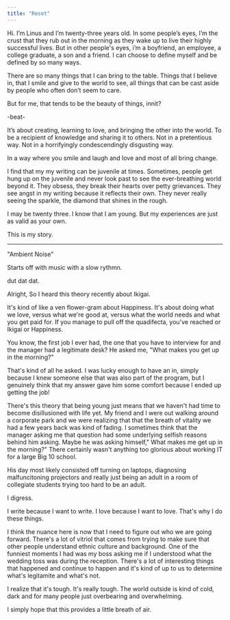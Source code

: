 ```yaml
---
title: "Reset"
--- 
```

 
Hi. I’m Linus and I’m twenty-three years old. In some people’s eyes, I’m the crust that they rub out in the morning as they wake up to live their highly successful lives. But in other people's eyes, i’m a boyfriend, an employee, a college graduate, a son and a friend. I can choose to define myself and be defined by so many ways. 

There are so many things that I can bring to the table. Things that I believe in, that I smile and give to the world to see, all things that can be cast aside by people who often don’t seem to care. 

But for me, that tends to be the beauty of things, innit? 

-beat- 

It’s about creating, learning to love, and bringing the other into the world. To be a recipient of knowledge and sharing it to others. Not in a pretentious way. Not in a horrifyingly condescendingly disgusting way.

In a way where you smile and laugh and love and most of all bring change.

I find that my my writing can be juvenile at times. Sometimes, people get hung up on the juvenile and never look past to see the ever-breathing world beyond it. They obsess, they break their hearts over petty grievances. They see angst in my writing because it reflects their own. They never really seeing the sparkle, the diamond that shines in the rough. 

I may be twenty three. I know that I am young. But my experiences are just as valid as your own. 

This is my story. 

----

"Ambient Noise"

Starts off with music with a slow rythmn.

dut dat dat. 

Alright, So I heard this theory recently about Ikigai. 

It's kind of like a ven flower-gram about Happiness. It's about doing what we love, versus what we're good at, versus what the world needs and what you get paid for. If you manage to pull off the quadifecta, you've reached or Ikigai or Happiness. 

You know, the first job I ever had, the one that you have to interview for and the manager had a legitimate desk? He asked me, "What makes you get up in the morning?"

That's kind of all he asked. I was lucky enough to have an in, simply because I knew someone else that was also part of the program, but I genuinely think that my answer gave him some comfort because I ended up getting the job! 

There's this theory that being young just means that we haven't had time to become disillusioned with life yet. My friend and I were out walking around a corporate park and we were realizing that that the breath of vitality we had a few years back was kind of fading. I sometimes think that the manager asking me that question had some underlying selfish reasons behind him asking. Maybe he was asking himself," What makes me get up in the morning?" There certainly wasn't anything too glorious about working IT for a large Big 10 school. 

His day most likely consisted off turning on laptops, diagnosing malfuncitoning projectors and really just being an adult in a room of collegiate students trying too hard to be an adult. 

I digress.

I write because I want to write. I love because I want to love. That's why I do these things.

I think the nuance here is now that I need to figure out who we are going forward. There's a lot of vitriol that comes from trying to make sure that other people understand ethnic culture and background. One of the funniest moments I had was my boss asking me if I understood what the wedding toss was during the reception. There's a lot of interesting things that happened and continue to happen and it's kind of up to us to determine what's legitamite and what's not. 

I realize that it's tough. It's really tough. The world outside is kind of cold, dark and for many people just overbearing and overwhelming. 

I simply hope that this provides a little breath of air. 

